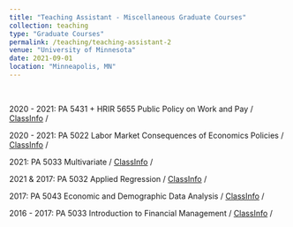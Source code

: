 ```yaml
---
title: "Teaching Assistant - Miscellaneous Graduate Courses"
collection: teaching
type: "Graduate Courses"
permalink: /teaching/teaching-assistant-2
venue: "University of Minnesota"
date: 2021-09-01
location: "Minneapolis, MN"
---
```


<br>

2020 - 2021: PA 5431 + HRIR 5655 Public Policy on Work and Pay
/ [ClassInfo](http://classinfo.umn.edu/?subject=PA&catalog_nbr=5431) /

2020 - 2021: PA 5022 Labor Market Consequences of Economics Policies
/ [ClassInfo](http://classinfo.umn.edu/?subject=PA&catalog_nbr=5022&term=1219) /

2021: PA 5033 Multivariate
/ [ClassInfo]() /

2021 & 2017: PA 5032 Applied Regression
/ [ClassInfo](http://classinfo.umn.edu/?subject=PA&catalog_nbr=5032) /

2017: PA 5043 Economic and Demographic Data Analysis
/ [ClassInfo](http://classinfo.umn.edu/?assaad+PA5043+Spring2023) /

2016 - 2017: PA 5033 Introduction to Financial Management
/ [ClassInfo](http://classinfo.umn.edu/?quisp004+PA5003+Spring2023) /
